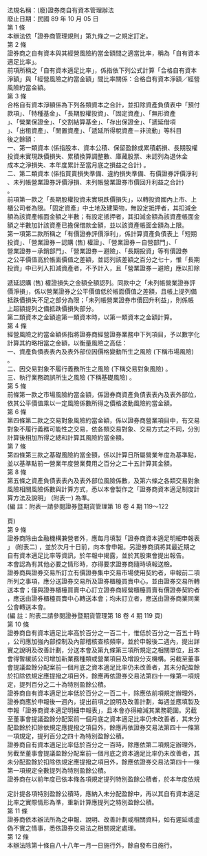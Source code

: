 法規名稱：(廢)證券商自有資本管理辦法  
廢止日期：民國 89 年 10 月 05 日  
第 1 條  
本辦法依「證券商管理規則」第九條之一之規定訂定。  
第 2 條  
證券商之自有資本與其經營風險約當金額間之適當比率，稱為「自有資本  
適足比率」。  
前項所稱之「自有資本適足比率」，係指依下列公式計算「合格自有資本  
淨額」與「經營風險之約當金額」間比率關係：合格自有資本淨額／經營  
風險約當金額。  
第 3 條  
合格自有資本淨額係為下列各類資本之合計，並扣除資產負債表中「預付  
款項」、「特種基金」、「長期股權投資」、「固定資產」、「無形資產  
」、「營業保證金」、「交割結算基金」、「存出保證金」、「遞延借項  
」、「出租資產」、「閒置資產」、「遞延所得稅資產－非流動」等科目  
後之餘額：  
一、第一類資本 (係指股本、資本公積、保留盈餘或累積虧損、長期股權  
投資未實現跌價損失、累積換算調整數、庫藏股票、未認列為退休金  
成本之淨損失、本年度累計至當月底之損益之合計) 。  
二、第二類資本 (係指買賣損失準備、違約損失準備、有價證券評價淨利  
、未列帳營業證券評價淨損、未列帳營業證券市價回升利益之合計)  
。  
前項第一款之「長期股權投資未實現跌價損失」，以轉投資國內上市、上  
櫃公司者為限。「固定資產」中土地及建築物，無設定抵押者，其扣減金  
額為該資產帳面金額之半數；有設定抵押者，其扣減金額為該資產帳面金  
額之半數加計該資產已擔保借款金額，並以該資產帳面金額為上限。  
第一項第二款所稱之「有價證券評價淨利」，係計算資產負債表上「短期  
投資」、「營業證券－認購 (售) 權證」、「營業證券－自營部門」、「  
營業證券－承銷部門」、「營業證券－避險」、「長期投資」等有價證券  
之公平價值高於帳面價值之差額，並認列該差額之百分之七十，惟「長期  
投資」中已列入扣減資產者，不予計入，且「營業證券－避險」應以扣除  


遞延認購 (售) 權證損失之金額全額認列。同款中之「未列帳營業證券評  
價淨損」，係以營業證券之公平價值低於帳面價值之差額，且帳上提列備  
抵跌價損失不足之部分為限；「未列帳營業證券市價回升利益」，則係帳  
上超額提列之備抵跌價損失部分。  
第二類資本之金額逾第一類資本時，以第一類資本之金額計算。  
第 4 條  
經營風險之約當金額係指將證券商經營證券業務中下列項目，予以數字化  
計算其約略相當之金額，以衡量風險之高低：  
一、資產負債表表內及表外部位因價格變動所生之風險 (下稱市場風險)  
。  
二、因交易對象不履行義務所生之風險 (下稱交易對象風險) 。  
三、執行業務疏誤所生之風險 (下稱基礎風險) 。  
第 5 條  
前條第一款之市場風險約當金額，係證券商資產負債表表內及表外部位，  
依其公平價值乘以一定風險係數所得之價格波動風險約當金額。  
第 6 條  
第四條第二款之交易對象風險約當金額，係以證券商營業項目中，有交易  
對象不履行義務可能性之交易，依各類交易對象、交易方式之不同，分別  
計算後相加所得之總和計算其風險約當金額。  
第 7 條  
第四條第三款之基礎風險約當金額，係以計算日所屬營業年度為基準點，  
並以基準點前一營業年度營業費用之百分之二十五計算其金額。  
第 8 條  
第五條之資產負債表表內及表外部位風險係數，及第六條之各類交易對象  
風險相關風險係數與計算方式，悉以本會製作之「證券商資本適足制度計  
算方法及說明」 (附表一) 為準。  
(編 註：附表一請參閱證券暨期貨管理第 18 卷 4 期 119～122  


頁)  
第 9 條  
證券商除由金融機構兼營者外，應每月填製「證券商資本適足明細申報表  
」 (附表二) ，並於次月十日前，向本會申報。另證券商須將其最近期之  
自有資本適足比率等資訊，於年報中揭露，並於其股東會提出報告。  
本會認為有其他必要之情形時，亦得要求證券商隨時填報送檢。  
證券商與證券交易所訂立有價證券集中交易市場使用契約者，申報前二項  
所列之事項，應分送證券交易所及證券櫃檯買賣中心，並由證券交易所轉  
送本會；僅與證券櫃檯買賣中心訂立證券商經營櫃檯買賣有價證券契約者  
，應送由證券櫃檯買賣中心轉送本會；均未訂立者，應送由證券商業同業  
公會轉送本會。  
(編 註：附表二請參閱證券暨期貨管理第 18 卷 4 期 119 頁)  
第 10 條  
證券商自有資本適足比率高於百分之一百二十，惟低於百分之一百五十時  
，公司應加強內部控制及內部稽核查核頻率，並於申報後二週內，提出詳  
實之說明及改善計劃，分送本會及第九條第三項所規定之相關單位，且本  
會得暫緩該公司增加新業務種類或營業項目及增設分支機構。另截至董事  
會提議盈餘分配案前一個月底之資本適足比率仍未改善者，其未分配盈餘  
於扣除依規定應提撥之項目外，餘應再依證券交易法第四十一條第一項規  
定，提列百分之二十為特別盈餘公積。  
證券商自有資本適足比率低於百分之一百二十，除應依前項規定辦理外，  
證券商應於申報後一週內，提出前項之說明及改善計劃，每週並應填製及  
申報「證券商資本適足明細申報表」，且本會亦得縮減其業務範圍。另截  
至董事會提議盈餘分配案前一個月底之資本適足比率仍未改善者，其未分  
配盈餘於扣除依規定應提撥之項目外，餘應再依證券交易法第四十一條第  
一項規定，提列百分之四十為特別盈餘公積。  
證券商自有資本適足比率低於百分之一百時，除應依第二項規定辦理外，  
另截至董事會提議盈餘分配案前一個月底之資本適足比率仍未改善者，其  
未分配盈餘於扣除依規定應提撥之項目外，餘應依證券交易法第四十一條  
第一項規定全數提列為特別盈餘公積。  
證券商在以前年度已依本條各項規定提列特別盈餘公積者，於本年度依規  


定計提各項特別盈餘公積時，應納入未分配盈餘中，再以其自有資本適足  
比率之實際情形為準，重新計算應提列之特別盈餘公積。  
第 11 條  
證券商依本辦法所為之申報、說明、改善計劃或相關資料，如有遲延或虛  
偽不實之情事，悉依證券交易法之相關規定處理。  
第 12 條  
本辦法除第十條自八十八年一月一日施行外，餘自發布日施行。  


